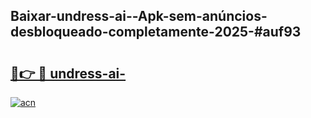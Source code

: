 ## Baixar-undress-ai--Apk-sem-anúncios-desbloqueado-completamente-2025-#auf93

# <h2><a href="https://ainizakaria.my?title=undress-ai-&ref=20M">🔗👉 🔴 undress-ai-</a></h2>

[![acn](https://github.com/user-attachments/assets/0f9c940e-d8b0-45ae-aac7-cd30a18b3e1c)](https://ainizakaria.my?title=undress-ai-&ref=20M)

